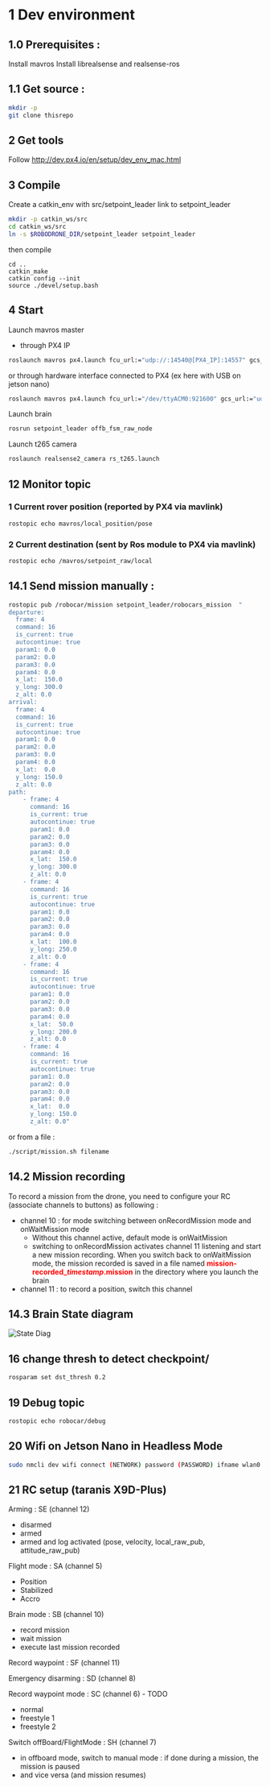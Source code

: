 # 1 Dev environment

## 1.0 Prerequisites :
Install mavros
Install librealsense and realsense-ros

## 1.1 Get source :

```sh
mkdir -p 
git clone thisrepo
```

## 2 Get tools

Follow http://dev.px4.io/en/setup/dev_env_mac.html

## 3 Compile

Create a catkin_env with src/setpoint_leader link to setpoint_leader
```sh
mkdir -p catkin_ws/src
cd catkin_ws/src
ln -s $ROBODRONE_DIR/setpoint_leader setpoint_leader
```
then compile 
```
cd ..
catkin_make
catkin config --init
source ./devel/setup.bash
```

## 4 Start 

Launch mavros master
- through PX4 IP
```sh
roslaunch mavros px4.launch fcu_url:="udp://:14540@[PX4_IP]:14557" gcs_url:="udp://@[GCS_IP]"
```
or through hardware interface connected to PX4 (ex here with USB on jetson nano)
```sh
roslaunch mavros px4.launch fcu_url:="/dev/ttyACM0:921600" gcs_url:="udp://@[GCS_IP]"
```

Launch brain
```sh
rosrun setpoint_leader offb_fsm_raw_node
```

Launch t265 camera
```sh
roslaunch realsense2_camera rs_t265.launch
```


## 12 Monitor topic
### 1 Current rover position (reported by PX4 via mavlink)
```sh
rostopic echo mavros/local_position/pose
```

### 2 Current destination (sent by Ros module to PX4 via mavlink)
```sh
rostopic echo /mavros/setpoint_raw/local
```


## 14.1 Send mission manually :

```sh
rostopic pub /robocar/mission setpoint_leader/robocars_mission  "
departure:
  frame: 4
  command: 16
  is_current: true
  autocontinue: true
  param1: 0.0
  param2: 0.0
  param3: 0.0
  param4: 0.0
  x_lat:  150.0
  y_long: 300.0
  z_alt: 0.0
arrival:
  frame: 4
  command: 16
  is_current: true
  autocontinue: true
  param1: 0.0
  param2: 0.0
  param3: 0.0
  param4: 0.0
  x_lat:  0.0
  y_long: 150.0
  z_alt: 0.0
path:
    - frame: 4
      command: 16
      is_current: true
      autocontinue: true
      param1: 0.0
      param2: 0.0
      param3: 0.0
      param4: 0.0
      x_lat:  150.0
      y_long: 300.0
      z_alt: 0.0
    - frame: 4
      command: 16
      is_current: true
      autocontinue: true
      param1: 0.0
      param2: 0.0
      param3: 0.0
      param4: 0.0
      x_lat:  100.0
      y_long: 250.0
      z_alt: 0.0
    - frame: 4
      command: 16
      is_current: true
      autocontinue: true
      param1: 0.0
      param2: 0.0
      param3: 0.0
      param4: 0.0
      x_lat:  50.0
      y_long: 200.0
      z_alt: 0.0
    - frame: 4
      command: 16
      is_current: true
      autocontinue: true
      param1: 0.0
      param2: 0.0
      param3: 0.0
      param4: 0.0
      x_lat:  0.0
      y_long: 150.0
      z_alt: 0.0"
```
or from a file : 
```sh
./script/mission.sh filename
```

## 14.2 Mission recording
To record a mission from the drone, you need to configure your RC (associate channels to buttons) as following :
- channel 10 : for mode switching between onRecordMission mode and onWaitMission mode 
  - Without this channel active, default mode is onWaitMission
  - switching to onRecordMission activates channel 11 listening and start a new mission recording. When you switch back to onWaitMission mode, the mission recorded is saved in a file named <span style="color:red">**mission-recorded_*timestamp*.mission**</span> in the directory where you launch the brain
- channel 11 : to record a position, switch this channel

## 14.3 Brain State diagram
![State Diag](doc/statdiag.png)


## 16 change thresh to detect checkpoint/
```sh
rosparam set dst_thresh 0.2
```

## 19 Debug topic
```sh
rostopic echo robocar/debug
```

## 20 Wifi on Jetson Nano in Headless Mode
```sh
sudo nmcli dev wifi connect (NETWORK) password (PASSWORD) ifname wlan0
```

## 21 RC setup (taranis X9D-Plus)
Arming : SE (channel 12)
- disarmed
- armed
- armed and log activated (pose, velocity, local_raw_pub, attitude_raw_pub) 

Flight mode : SA (channel 5)
- Position
- Stabilized
- Accro

Brain mode : SB (channel 10)
- record mission
- wait mission
- execute last mission recorded

Record waypoint : SF (channel 11)

Emergency disarming : SD (channel 8)

Record waypoint mode : SC (channel 6) - TODO
- normal
- freestyle 1
- freestyle 2

Switch offBoard/FlightMode : SH (channel 7)
- in offboard mode, switch to manual mode : if done during a mission, the mission is paused
- and vice versa (and mission resumes)